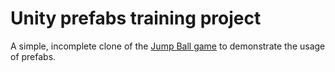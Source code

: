 # Unity prefabs training project

A simple, incomplete clone of the [Jump Ball game](https://play.google.com/store/apps/details?id=com.diginotes.jumpball&hl=en) to demonstrate the usage of prefabs.
